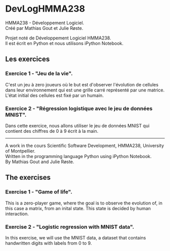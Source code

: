 # DevLogHMMA238
HMMA238 - Développement Logiciel.
<br/>
Créé par Mathias Gout et Julie Røste. 

Projet noté de Développement Logiciel HMMA238. 
<br/>Il est écrit en Python et nous utilisons iPython Notebook.

## Les exercices
### Exercice 1 - "Jeu de la vie".
C'est un jeu à zero joueurs où le but est d'observer l'évolution de cellules dans leur environnement qui est une grille carré représenté par une matrice. L'état initial des cellules est fixé par un humain.

### Exercice 2 - "Régression logistique avec le jeu de données MNIST". 
Dans cette exercice, nous allons utiliser le jeu de données MNIST qui contient des chiffres de 0 à 9 écrit à la main.

-------

A work in the cours Scientific Software Development, HMMA238, University of Montpellier. 
<br/>Written in the programming language Python using iPython Notebook. 
<br/>By Mathias Gout and Julie Røste.
## The exercises
### Exercise 1 - "Game of life".
This is a zero-player game, where the goal is to observe the evolution of, in this case a matrix, from an inital state. This state is decided by human interaction. 

 ### Exercise 2 - "Logistic regression with MNIST data". 
In this exercise, we will use the MNIST data, a dataset that contains handwritten digits with labels from 0 to 9. 
